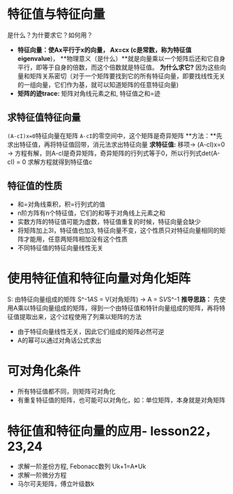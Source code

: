 # 特征值与特征向量
是什么？为什要求它？如何用？
- **特征向量：**使Ax平行于x的向量， Ax=cx (c是常数，称为**特征值eigenvalue**)，
**物理意义（是什么）**就是向量乘以一个矩阵后还和它自身平行，即等于自身的倍数，而这个倍数就是特征值。
**为什么求它?** 因为这些向量和矩阵关系密切（对于一个矩阵要找到它的所有特征向量，即要找线性无关的一组向量，它们作为基，就可以知道矩阵的任意特征向量)
- **矩阵的迹trace:** 矩阵对角线元素之和, 特征值之和=迹

## 求特征值特征向量
`(A-cI)x=0`特征向量在矩阵 `A-cI`的零空间中，这个矩阵是奇异矩阵
**方法：**先求出特征值，再将特征值回带，消元法求出特征向量
**求特征值:** 移项-> (A-cI)x=0 -> 方程有解，则A-cI是奇异矩阵，奇异矩阵的行列式等于0，所以行列式det(A-cI) = 0 求解方程就得到特征值c

## 特征值的性质
- 和=对角线乘积，积=行列式的值
- n阶方阵有n个特征值，它们的和等于对角线上元素之和
- 实数方阵的特征值可能为虚数，特征值重复的时候，特征向量会缺少
- 将矩阵加上3I，特征值也加3, 特征向量不变，这个性质只对特征向量相同的矩阵才能用，任意两矩阵相加没有这个性质
- 不同特征值的特征向量线性无关

# 使用特征值和特征向量对角化矩阵
S: 由特征向量组成的矩阵
S^-1*A*S = V(对角矩阵) -> A = S*V*S^-1
**推导思路：** 先使用A乘以特征向量组成的矩阵，得到一个由特征值和特针向量组成的矩阵，再将特征值提取出来，这个过程使用了列乘以矩阵的方法
- 由于特征向量线性无关，因此它们组成的矩阵必然可逆
- A的幂可以通过对角话公式求出

# 可对角化条件
- 所有特征值都不同，则矩阵可对角化
- 有重复特征值的矩阵，也可能可以对角化，如：单位矩阵，本身就是对角矩阵

# 特征值和特征向量的应用- lesson22，23,24
- 求解一阶差份方程, Febonacc数列
Uk+1=A*Uk
- 求解一阶微分方程
- 马尔可夫矩阵，傅立叶级数k
